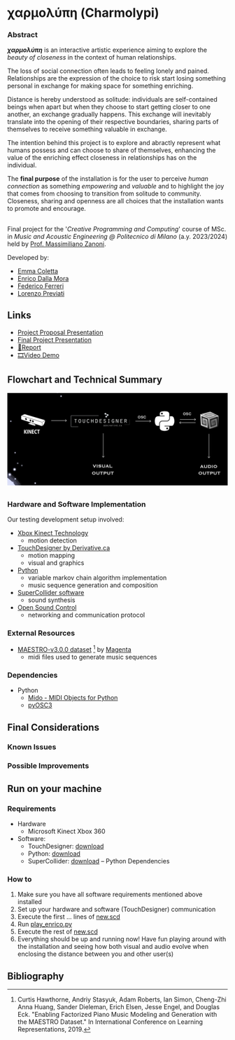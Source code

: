 # χαρμολύπη (Charmolypi)
### Abstract
***χαρμολύπη*** is an interactive artistic experience aiming to explore the *beauty of closeness* in the context of human relationships. 

The loss of social connection often leads to feeling lonely and pained. Relationships are the expression of the choice to risk start losing something personal in exchange for making space for something enriching. 

Distance is hereby understood as solitude: individuals are self-contained beings when apart but when they choose to start getting closer to one another, an exchange gradually happens. This exchange will inevitably translate into the opening of their respective boundaries, sharing parts of themselves to receive something valuable in exchange. 

The intention behind this project is to explore and abractly represent what humans possess and can choose to share of themselves, enhancing the value of the enriching effect closeness in relationships has on the individual. 

The **final purpose** of the installation is for the user to perceive *human connection* as something *empowering* and *valuable* and to highlight the joy that comes from choosing to transition from solitude to community. Closeness, sharing and openness are all choices that the installation wants to promote and encourage. 

##  
Final project for the '_Creative Programming and Computing_' course of MSc. in _Music and Acoustic Engineering @ Politecnico di Milano_ (a.y. 2023/2024) held by [Prof. Massimiliano Zanoni](http://www.massimilianozanoni.it). 

Developed by:

- [Emma Coletta](https://github.com/emmaclt)
- [Enrico Dalla Mora](https://github.com/EnricoDallaMora)
- [Federico Ferreri](https://github.com/federicoalferreri)
- [Lorenzo Previati](https://github.com/LorenzoPreviati22)

## Links
- [Project Proposal Presentation](./prototipo_cpac.pdf)
- [Final Project Presentation]()
- [📄Report]()
- [🎞️Video Demo]()

## Flowchart and Technical Summary
<!--

<img width="813" alt="Screenshot 2024-06-04 at 01 37 49" src="https://github.com/emmaclt/CPAC-23-24-GROUP-7-draft1/assets/115798271/0fd18ac1-0e0a-4ff6-b65b-8fcd646241b6">

<img width="1001" alt="Screenshot 2024-06-04 at 01 40 30" src="https://github.com/emmaclt/CPAC-23-24-GROUP-7-draft1/assets/115798271/1733e5d1-fcc9-4297-9ceb-42640fc45ec4">
-->
![flowchart illustration](./assets/images/flowchart_theme.png)

##

### Hardware and Software Implementation

Our testing development setup involved:
- [Xbox Kinect Technology](https://en.wikipedia.org/wiki/Kinect)
  - motion detection 
- [TouchDesigner by Derivative.ca](https://derivative.ca)
  - motion mapping
  - visual and graphics
- [Python](https://www.python.org/downloads/)
  - variable markov chain algorithm implementation
  - music sequence generation and composition
- [SuperCollider software](https://supercollider.github.io)
  - sound synthesis
- [Open Sound Control](https://opensoundcontrol.stanford.edu/index.html)
  - networking and communication protocol

### External Resources
- [MAESTRO-v3.0.0 dataset](https://magenta.tensorflow.org/datasets/maestro#v300) [^1] by [Magenta](https://github.com/magenta/magenta)
  - midi files used to generate music sequences
<!--- [Markov Chain?]()-->

### Dependencies 
- Python
  - [Mido - MIDI Objects for Python](https://github.com/mido/mido)
  - [pyOSC3](https://github.com/Qirky/pyOSC3.git)

## Final Considerations
### Known Issues

### Possible Improvements

## Run on your machine

### Requirements
- Hardware
  - Microsoft Kinect Xbox 360
- Software:
  - TouchDesigner: [download](https://derivative.ca/download)
  - Python: [download](https://www.python.org/downloads/)
  - SuperCollider: [download](https://supercollider.github.io/downloads)
  – Python Dependencies

### How to
1. Make sure you have all software requirements mentioned above installed
2. Set up your hardware and software (TouchDesigner) communication
3. Execute the first ... lines of [new.scd](./new.scd)
4. Run [play_enrico.py](./play_enrico.py)
5. Execute the rest of [new.scd](./new.scd)
6. Everything should be up and running now! Have fun playing around with the installation and seeing how both visual and audio evolve when enclosing the distance between you and other user(s)

## Bibliography
[^1]: Curtis Hawthorne, Andriy Stasyuk, Adam Roberts, Ian Simon, Cheng-Zhi Anna Huang,
  Sander Dieleman, Erich Elsen, Jesse Engel, and Douglas Eck. "Enabling
  Factorized Piano Music Modeling and Generation with the MAESTRO Dataset."
  In International Conference on Learning Representations, 2019.





